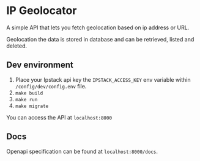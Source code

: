 # IP Geolocator
A simple API that lets you fetch geolocation based on ip address or URL.

Geolocation the data is stored in database and can be retrieved, listed and deleted.


## Dev environment
1. Place your Ipstack api key the `IPSTACK_ACCESS_KEY` env variable within `/config/dev/config.env` file.
2. `make build`
3. `make run`
4. `make migrate`

You can access the API at `localhost:8000`

## Docs
Openapi specification can be found at `localhost:8000/docs`.